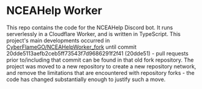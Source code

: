 # NCEAHelp Worker

This repo contains the code for the NCEAHelp Discord bot. It runs serverlessly in a Cloudflare Worker, and is written in TypeScript. This project's main developments occurred in [CyberFlameGO/NCEAHelpWorker_fork](https://github.com/CyberFlameGO/NCEAHelpWorker_fork) until commit 20dde5113aefb2ceb5ff73543f7d9686291f2f41 (20dde51) - pull requests prior to/including that commit can be found in that old fork repository. The project was moved to a new repository to create a new repository network, and remove the limitations that are encountered with repository forks - the code has changed substantially enough to justify such a move.
